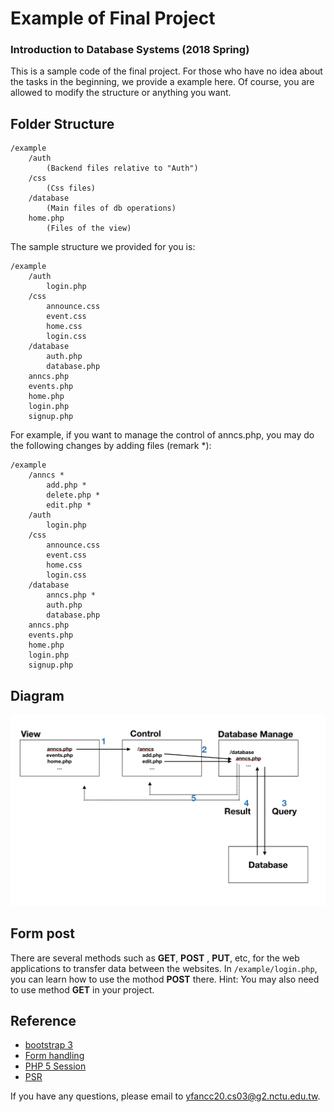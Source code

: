 # Example of Final Project

### Introduction to Database Systems (2018 Spring)

This is a sample code of the final project. For those who have no idea about the tasks in the beginning, we provide a example here. Of course, you are allowed to  modify the structure or anything you want.

## Folder Structure
```
/example
    /auth
	    (Backend files relative to "Auth")
    /css
	    (Css files)
    /database
        (Main files of db operations)
    home.php
        (Files of the view)
```

The sample structure we provided for you is:
```
/example
    /auth
        login.php
    /css
        announce.css
        event.css
        home.css
        login.css
    /database
	    auth.php
	    database.php
    anncs.php
    events.php
    home.php
    login.php
    signup.php
```

For example, if you want to manage the control of anncs.php, you may do the following changes by adding files (remark \*):
```
/example
    /anncs *
        add.php *
        delete.php *
        edit.php *
    /auth
        login.php
    /css
        announce.css
        event.css
        home.css
        login.css
    /database
        anncs.php *
        auth.php
        database.php
    anncs.php
    events.php
    home.php
    login.php
    signup.php
```

## Diagram
![Alt text](diagram.png?raw=true "Diagram")

## Form post
There are several methods such as **GET**, **POST** , **PUT**, etc, for the web applications to transfer data between the websites.
In `/example/login.php`, you can learn how to use the mothod **POST** there.
Hint: You may also need to use method **GET** in your project.


## Reference
- [bootstrap 3](http://getbootstrap.com/docs/3.3/)
- [Form handling](https://www.w3schools.com/php/php_forms.asp)
- [PHP 5 Session](https://www.w3schools.com/php/php_sessions.asp)
- [PSR](https://www.php-fig.org/psr/)

If you have any questions, please email to yfancc20.cs03@g2.nctu.edu.tw.
